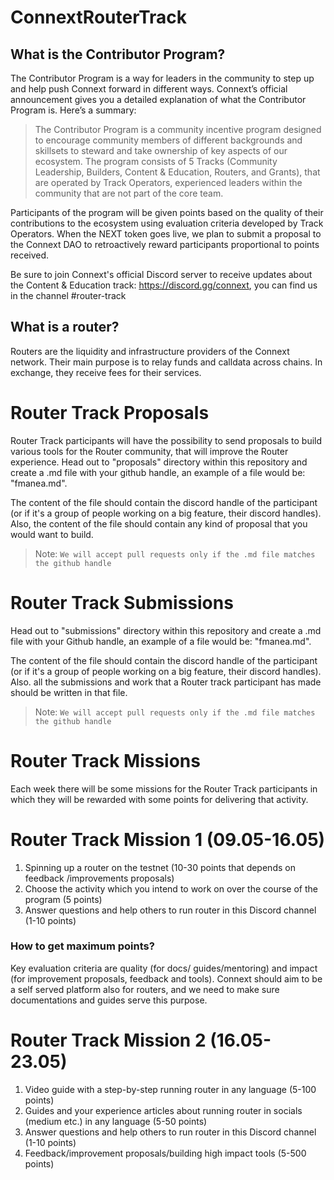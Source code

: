 # ConnextRouterTrack

## What is the Contributor Program?

The Contributor Program is a way for leaders in the community to step up and help push Connext forward in different ways. Connext’s official announcement gives you a detailed explanation of what the Contributor Program is. Here’s a summary:
> The Contributor Program is a community incentive program designed to encourage community members of different backgrounds and skillsets to steward and take ownership of key aspects of our ecosystem. The program consists of 5 Tracks (Community Leadership, Builders, Content & Education, Routers, and Grants), that are operated by Track Operators, experienced leaders within the community that are not part of the core team.

Participants of the program will be given points based on the quality of their contributions to the ecosystem using evaluation criteria developed by Track Operators. When the NEXT token goes live, we plan to submit a proposal to the Connext DAO to retroactively reward participants proportional to points received.

Be sure to join Connext's official Discord server to receive updates about the Content & Education track: https://discord.gg/connext, you can find us in the channel #router-track

## What is a router?

Routers are the liquidity and infrastructure providers of the Connext network. Their main purpose is to relay funds and calldata across chains. In exchange, they receive fees for their services.

# Router Track Proposals

Router Track participants will have the possibility to send proposals to build various tools for the Router community, that will improve the Router experience. Head out to "proposals" directory within this repository and create a .md file with your github handle, an example of a file would be: "fmanea.md".

The content of the file should contain the discord handle of the participant (or if it's a group of people working on a big feature, their discord handles).
Also, the content of the file should contain any kind of proposal that you would want to build.

> Note: `We will accept pull requests only if the .md file matches the github handle`

# Router Track Submissions

Head out to "submissions" directory within this repository and create a .md file with your Github handle, an example of a file would be: "fmanea.md". 

The content of the file should contain the discord handle of the participant (or if it's a group of people working on a big feature, their discord handles).
Also. all the submissions and work that a Router track participant has made should be written in that file.

> Note: `We will accept pull requests only if the .md file matches the github handle`

# Router Track Missions

Each week there will be some missions for the Router Track participants in which they will be rewarded with some points for delivering that activity.


# Router Track Mission 1 (09.05-16.05)

1. Spinning up a router on the testnet (10-30 points that depends on feedback /improvements proposals)
2. Choose the activity which you intend to work on over the course of the program (5 points)
3. Answer questions and help others to run router in this Discord channel (1-10 points)

### How to get maximum points? 

Key evaluation criteria are quality (for docs/ guides/mentoring) and impact (for improvement proposals,  feedback and tools). Connext should aim to be a self served platform also for routers, and we need to make sure documentations and guides serve this purpose.

# Router Track Mission 2 (16.05-23.05)

1. Video guide with a step-by-step running router in any language (5-100 points)
2. Guides and your experience articles about running router in socials (medium etc.) in any language (5-50 points)
3. Answer questions and help others to run router in this Discord channel (1-10 points)
4. Feedback/improvement proposals/building high impact tools (5-500 points)


